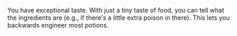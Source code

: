 You have exceptional taste. With just a tiny taste of food, you can tell what the ingredients are (e.g., if there's a little extra poison in there). This lets you backwards engineer most potions.